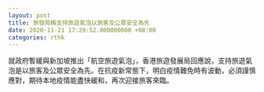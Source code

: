 ```yaml
---
layout: post
title: 旅發局稱支持旅遊氣泡以旅客及公眾安全為先
date: 2020-11-21 17:29:52.000000000 +08:00
categories: rthk
---
```


就政府暫緩與新加坡推出「航空旅遊氣泡」，香港旅遊發展局回應說，支持旅遊氣泡是以旅客及公眾安全為先。在抗疫新常態下，明白疫情難免時有波動，必須謹慎應對，期待本地疫情能盡快緩和，再次迎接旅客來臨。
